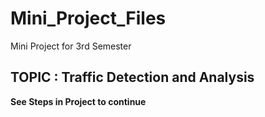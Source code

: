 # Mini_Project_Files

Mini Project for 3rd Semester

## TOPIC : Traffic Detection and Analysis
**See Steps in Project to continue**